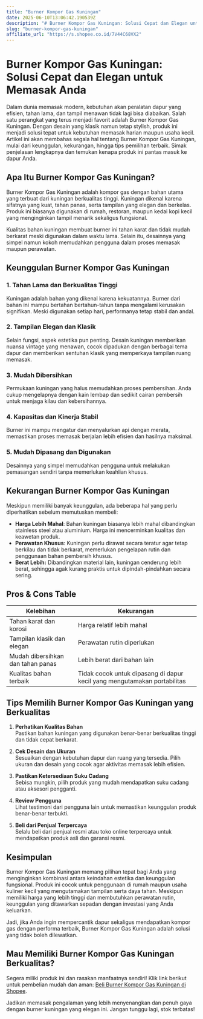 ```yaml
---
title: "Burner Kompor Gas Kuningan"
date: 2025-06-10T13:06:42.190539Z
description: "# Burner Kompor Gas Kuningan: Solusi Cepat dan Elegan untuk Memasak Anda..."
slug: "burner-kompor-gas-kuningan"
affiliate_url: "https://s.shopee.co.id/7V44C68VX2"
---
```

# Burner Kompor Gas Kuningan: Solusi Cepat dan Elegan untuk Memasak Anda

Dalam dunia memasak modern, kebutuhan akan peralatan dapur yang efisien, tahan lama, dan tampil menawan tidak lagi bisa diabaikan. Salah satu perangkat yang terus menjadi favorit adalah Burner Kompor Gas Kuningan. Dengan desain yang klasik namun tetap stylish, produk ini menjadi solusi tepat untuk kebutuhan memasak harian maupun usaha kecil. Artikel ini akan membahas segala hal tentang Burner Kompor Gas Kuningan, mulai dari keunggulan, kekurangan, hingga tips pemilihan terbaik. Simak penjelasan lengkapnya dan temukan kenapa produk ini pantas masuk ke dapur Anda.

## Apa Itu Burner Kompor Gas Kuningan?

Burner Kompor Gas Kuningan adalah kompor gas dengan bahan utama yang terbuat dari kuningan berkualitas tinggi. Kuningan dikenal karena sifatnya yang kuat, tahan panas, serta tampilan yang elegan dan berkelas. Produk ini biasanya digunakan di rumah, restoran, maupun kedai kopi kecil yang menginginkan tampil menarik sekaligus fungsional.

Kualitas bahan kuningan membuat burner ini tahan karat dan tidak mudah berkarat meski digunakan dalam waktu lama. Selain itu, desainnya yang simpel namun kokoh memudahkan pengguna dalam proses memasak maupun perawatan.

## Keunggulan Burner Kompor Gas Kuningan

### 1. Tahan Lama dan Berkualitas Tinggi
Kuningan adalah bahan yang dikenal karena kekuatannya. Burner dari bahan ini mampu bertahan bertahun-tahun tanpa mengalami kerusakan signifikan. Meski digunakan setiap hari, performanya tetap stabil dan andal.

### 2. Tampilan Elegan dan Klasik
Selain fungsi, aspek estetika pun penting. Desain kuningan memberikan nuansa vintage yang menawan, cocok dipadukan dengan berbagai tema dapur dan memberikan sentuhan klasik yang memperkaya tampilan ruang memasak.

### 3. Mudah Dibersihkan
Permukaan kuningan yang halus memudahkan proses pembersihan. Anda cukup mengelapnya dengan kain lembap dan sedikit cairan pembersih untuk menjaga kilau dan kebersihannya.

### 4. Kapasitas dan Kinerja Stabil
Burner ini mampu mengatur dan menyalurkan api dengan merata, memastikan proses memasak berjalan lebih efisien dan hasilnya maksimal.

### 5. Mudah Dipasang dan Digunakan
Desainnya yang simpel memudahkan pengguna untuk melakukan pemasangan sendiri tanpa memerlukan keahlian khusus.

## Kekurangan Burner Kompor Gas Kuningan

Meskipun memiliki banyak keunggulan, ada beberapa hal yang perlu diperhatikan sebelum memutuskan membeli:

- **Harga Lebih Mahal**: Bahan kuningan biasanya lebih mahal dibandingkan stainless steel atau aluminium. Harga ini mencerminkan kualitas dan keawetan produk.
- **Perawatan Khusus**: Kuningan perlu dirawat secara teratur agar tetap berkilau dan tidak berkarat, memerlukan pengelapan rutin dan penggunaan bahan pembersih khusus.
- **Berat Lebih:** Dibandingkan material lain, kuningan cenderung lebih berat, sehingga agak kurang praktis untuk dipindah-pindahkan secara sering.

## Pros & Cons Table

| **Kelebihan** | **Kekurangan** |
|----------------|----------------|
| Tahan karat dan korosi | Harga relatif lebih mahal |
| Tampilan klasik dan elegan | Perawatan rutin diperlukan |
| Mudah dibersihkan dan tahan panas | Lebih berat dari bahan lain |
| Kualitas bahan terbaik | Tidak cocok untuk dipasang di dapur kecil yang mengutamakan portabilitas |

## Tips Memilih Burner Kompor Gas Kuningan yang Berkualitas

1. **Perhatikan Kualitas Bahan**  
Pastikan bahan kuningan yang digunakan benar-benar berkualitas tinggi dan tidak cepat berkarat.

2. **Cek Desain dan Ukuran**  
Sesuaikan dengan kebutuhan dapur dan ruang yang tersedia. Pilih ukuran dan desain yang cocok agar aktivitas memasak lebih efisien.

3. **Pastikan Ketersediaan Suku Cadang**  
Sebisa mungkin, pilih produk yang mudah mendapatkan suku cadang atau aksesori pengganti.

4. **Review Pengguna**  
Lihat testimoni dari pengguna lain untuk memastikan keunggulan produk benar-benar terbukti.

5. **Beli dari Penjual Terpercaya**  
Selalu beli dari penjual resmi atau toko online terpercaya untuk mendapatkan produk asli dan garansi resmi.

## Kesimpulan

Burner Kompor Gas Kuningan memang pilihan tepat bagi Anda yang menginginkan kombinasi antara keindahan estetika dan keunggulan fungsional. Produk ini cocok untuk penggunaan di rumah maupun usaha kuliner kecil yang mengutamakan tampilan serta daya tahan. Meskipun memiliki harga yang lebih tinggi dan membutuhkan perawatan rutin, keunggulan yang ditawarkan sepadan dengan investasi yang Anda keluarkan.

Jadi, jika Anda ingin mempercantik dapur sekaligus mendapatkan kompor gas dengan performa terbaik, Burner Kompor Gas Kuningan adalah solusi yang tidak boleh dilewatkan.

## Mau Memiliki Burner Kompor Gas Kuningan Berkualitas?

Segera miliki produk ini dan rasakan manfaatnya sendiri! Klik link berikut untuk pembelian mudah dan aman: [Beli Burner Kompor Gas Kuningan di Shopee](https://s.shopee.co.id/7V44C68VX2).

Jadikan memasak pengalaman yang lebih menyenangkan dan penuh gaya dengan burner kuningan yang elegan ini. Jangan tunggu lagi, stok terbatas!